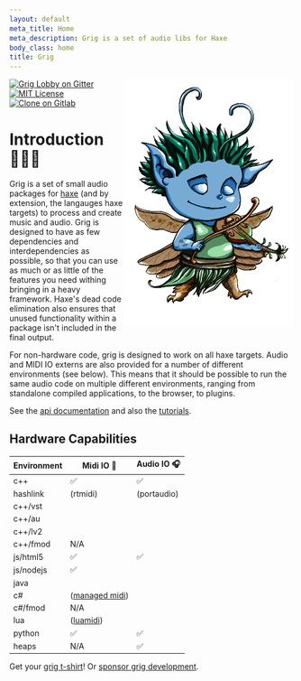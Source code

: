 ```yaml
---
layout: default
meta_title: Home
meta_description: Grig is a set of audio libs for Haxe
body_class: home
title: Grig
---
```


<img src="images/grig.png" style='float: right; width: 300px;' />

[![Grig Lobby on Gitter](https://badges.gitter.im/haxe-grig/Lobby.svg)](https://gitter.im/haxe-grig/Lobby?utm_source=badge&amp;utm_medium=badge&amp;utm_campaign=pr-badge&amp;utm_content=badge)
[![MIT License](https://img.shields.io/badge/license-MIT-green.svg)](license)
[![Clone on Gitlab](https://img.shields.io/static/v1.svg?label=gitlab&message=clone&color=green)](https://gitlab.com/haxe-grig)

# Introduction 🧚🏼‍♂️

Grig is a set of small audio packages for [haxe](https://haxe.org/) (and by extension, the langauges haxe targets) to process and create music and audio.
Grig is designed to have as few dependencies and interdependencies as possible, so that you can use as much or as little of the features you need withing bringing
in a heavy framework. Haxe's dead code elimination also ensures that unused functionality within a package isn't included in the final output.

For non-hardware code, grig is designed to work on all haxe targets. Audio and MIDI IO externs are also provided for a number of different environments (see below).
This means that it should be possible to run the same audio code on multiple different environments, ranging from standalone compiled applications, to the browser,
to plugins.

See the [api documentation](/api/) and also the [tutorials](/tutorial/).

## Hardware Capabilities

<table style="width: 400px">
    <thead>
    <tr>
    <th>Environment</th>
    <th>Midi IO 🎹</th>
    <th>Audio IO 🎧</th>
    </tr>
    </thead>
    <tbody><tr>
    <td>c++</td>
    <td>✅</td>
    <td>✅</td>
    </tr>
    <tr>
    <td>hashlink</td>
    <td>(rtmidi)</td>
    <td>(portaudio)</td>
    </tr>
    <tr>
    <td>c++/vst</td>
    <td></td>
    <td></td>
    </tr>
    <tr>
    <td>c++/au</td>
    <td></td>
    <td></td>
    </tr>
    <tr>
    <td>c++/lv2</td>
    <td></td>
    <td></td>
    </tr>
    <tr>
    <td>c++/fmod</td>
    <td>N/A</td>
    <td></td>
    </tr>
    <tr>
    <td>js/html5</td>
    <td>✅</td>
    <td>✅</td>
    </tr>
    <tr>
    <td>js/nodejs</td>
    <td>✅</td>
    <td></td>
    </tr>
    <tr>
    <td>java</td>
    <td></td>
    <td></td>
    </tr>
    <tr>
    <td>c#</td>
    <td>(<a href="https://github.com/atsushieno/managed-midi" target="_blank">managed midi</a>)</td>
    <td></td>
    </tr>
    <tr>
    <td>c#/fmod</td>
    <td>N/A</td>
    <td></td>
    </tr>
    <tr>
    <td>lua</td>
    <td>(<a href="https://github.com/luaforge/luamidi" target="_blank">luamidi</a>)</td>
    <td></td>
    </tr>
    <tr>
    <td>python</td>
    <td>✅</td>
    <td>✅</td>
    </tr>
    <tr>
    <td>heaps</td>
    <td>N/A</td>
    <td>✅</td>
    </tr>
    </tbody>
</table>

Get your [grig t-shirt](https://www.redbubble.com/i/t-shirt/Grig-Mascot-by-handfetisch/40620610.IZGJF)! Or [sponsor grig development](https://github.com/sponsors/thomasjwebb).